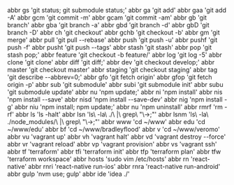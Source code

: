 abbr gs 'git status; git submodule status;'
abbr ga 'git add'
abbr gaa 'git add -A'
abbr gcm 'git commit -m'
abbr gcam 'git commit -am'
abbr gb 'git branch'
abbr gba 'git branch -a'
abbr gbd 'git branch -d'
abbr gbD 'git branch -D'
abbr ch 'git checkout'
abbr gchb 'git checkout -b'
abbr gm 'git merge'
abbr pull 'git pull --rebase'
abbr push 'git push -u'
abbr pushf 'git push -f'
abbr pusht 'git push --tags'
abbr stash 'git stash'
abbr pop 'git stash pop;'
abbr feature 'git checkout -b feature/'
abbr log 'git log -5'
abbr clone 'git clone'
abbr diff 'git diff;'
abbr dev 'git checkout develop;'
abbr master 'git checkout master'
abbr staging 'git checkout staging'
abbr tag 'git describe --abbrev=0;'
abbr gfo 'git fetch origin'
abbr gfop 'git fetch origin -p'
abbr sub 'git submodule'
abbr subi 'git submodule init'
abbr subu 'git submodule update'
abbr nu 'npm update;'
abbr ni 'npm install'
abbr nis 'npm install --save'
abbr nisd 'npm install --save-dev'
abbr nig 'npm install -g'
abbr niu 'npm install; npm update;'
abbr nu 'npm uninstall'
abbr rmrf 'rm -rf'
abbr ls 'ls -halt'
abbr lsn 'ls\ -la\ ./\ \|\ grep\ \"\\-\>\;"'
abbr lsnm 'ls\ -la\ ./node_modules/\ \|\ grep\ \"\\-\>\;"'
abbr www 'cd ~/www'
abbr edu 'cd ~/www/edu'
abbr bf 'cd ~/www/bradleyflood'
abbr v 'cd ~/www/veromo'
abbr vu 'vagrant up'
abbr vh 'vagrant halt'
abbr vd 'vagrant destroy --force'
abbr vr 'vagrant reload'
abbr vp 'vagrant provision'
abbr vs 'vagrant ssh'
abbr tf 'terraform'
abbr tfi 'terraform init'
abbr tfp 'terraform plan'
abbr tfw 'terraform workspace'
abbr hosts 'sudo vim /etc/hosts'
abbr rn 'react-native'
abbr rnri 'react-native run-ios'
abbr rnra 'react-native run-android'
abbr gulp 'nvm use; gulp'
abbr ide 'idea ./'


